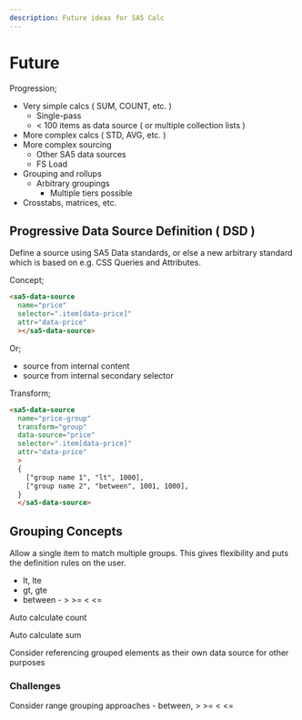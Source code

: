 ```yaml
---
description: Future ideas for SA5 Calc
---
```


# Future

Progression;

* Very simple calcs ( SUM, COUNT, etc. )&#x20;
  * Single-pass
  * < 100 items as data source ( or multiple collection lists )&#x20;
* More complex calcs ( STD, AVG, etc. )&#x20;
* More complex sourcing
  * Other SA5 data sources&#x20;
  * FS Load&#x20;
* Grouping and rollups&#x20;
  * Arbitrary groupings
    * Multiple tiers possible
* Crosstabs, matrices, etc. &#x20;

## Progressive Data Source Definition ( DSD )&#x20;

Define a source using SA5 Data standards, or else a new arbitrary standard which is based on e.g. CSS Queries and Attributes.&#x20;

Concept;&#x20;

```html
<sa5-data-source
  name="price"
  selector=".item[data-price]"
  attr="data-price"
  ></sa5-data-source> 
```

Or;

* source from internal content
* source from internal secondary selector&#x20;

Transform;

```html
<sa5-data-source
  name="price-group"
  transform="group"
  data-source="price"
  selector=".item[data-price]"
  attr="data-price"
  >
  {
    ["group name 1", "lt", 1000],
    ["group name 2", "between", 1001, 1000],
  }
  </sa5-data-source> 
```

## Grouping Concepts

Allow a single item to match multiple groups. This gives flexibility and puts the definition rules on the user.

* lt, lte
* gt, gte
* between - > >= < <=&#x20;

Auto calculate count

Auto calculate sum&#x20;

Consider referencing grouped elements as their own data source for other purposes&#x20;

### Challenges

Consider range grouping approaches - between, > >= < <=&#x20;
